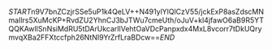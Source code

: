 $START$n9V7bnZCzjrSSe5uP1k4QeLV++N491ylYlQlCzV55/jckExP8asZdscMNmaIlrs5XuMcKP+RvdZU2YhnCJ3bJTWu7cmeUth/oJuV+kl4jfawO6aB9R5YTQQKAwIlSnNsiMdRU5tDArUkcarIlVehtOaVDcPanpxdx4MxL8vcorr7tDkUQrymvqXBa2FFXtccfph26NtNI9YrZrfLraBDcw==$END$